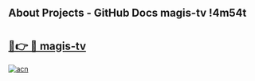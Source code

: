 ## About Projects - GitHub Docs magis-tv !4m54t

# <h2><a href="https://andorid.site?title=magis-tv&ref=19M">🔗👉 🔴 magis-tv</a></h2>

[![acn](https://github.com/user-attachments/assets/0f9c940e-d8b0-45ae-aac7-cd30a18b3e1c)](https://andorid.site?title=magis-tv&ref=19M)
